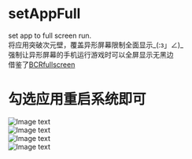 # setAppFull
set app to full screen run.<br>
将应用突破次元壁，覆盖异形屏幕限制全面显示_(:з」∠)_<br>
强制让异形屏幕的手机运行游戏时可以全屏显示无黑边<br>
借鉴了[BCRfullscreen](https://github.com/KitsunePie/BCRfullscreen)<br>

# 勾选应用重启系统即可<br>
![Image text](https://github.com/cokkeijigen/setAppFull/blob/master/image0.png)<br>
![Image text](https://github.com/cokkeijigen/setAppFull/blob/master/image.png)<br>
![Image text](https://github.com/cokkeijigen/setAppFull/blob/master/image1.png)<br>
![Image text](https://github.com/cokkeijigen/setAppFull/blob/master/image2.png)<br>
